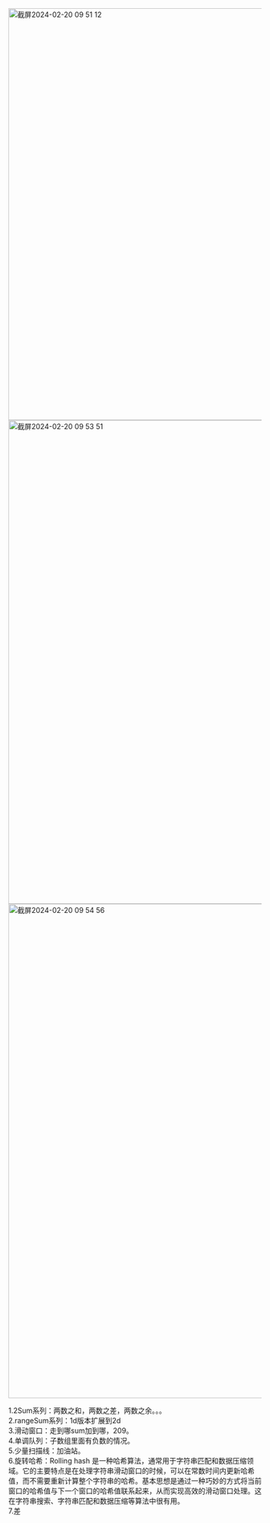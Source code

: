 <img width="820" alt="截屏2024-02-20 09 51 12" src="https://github.com/xkong-study/gucheng_algorithm/assets/100473178/f46f0db1-8f62-423b-b191-5c6ab364038c">

<img width="963" alt="截屏2024-02-20 09 53 51" src="https://github.com/xkong-study/gucheng_algorithm/assets/100473178/4c838cda-5b46-4d74-b055-5991dbe119a8">    

<img width="984" alt="截屏2024-02-20 09 54 56" src="https://github.com/xkong-study/gucheng_algorithm/assets/100473178/12572fd8-81fc-4a0d-a7a6-0ba5a1d22a9f">

1.2Sum系列：两数之和，两数之差，两数之余。。。     
2.rangeSum系列：1d版本扩展到2d     
3.滑动窗口：走到哪sum加到哪，209。   
4.单调队列：子数组里面有负数的情况。  
5.少量扫描线：加油站。     
6.旋转哈希：Rolling hash 是一种哈希算法，通常用于字符串匹配和数据压缩领域。它的主要特点是在处理字符串滑动窗口的时候，可以在常数时间内更新哈希值，而不需要重新计算整个字符串的哈希。基本思想是通过一种巧妙的方式将当前窗口的哈希值与下一个窗口的哈希值联系起来，从而实现高效的滑动窗口处理。这在字符串搜索、字符串匹配和数据压缩等算法中很有用。     
7.差
